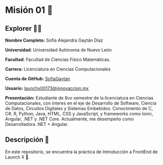 # Misión 01 🚀

## Explorer 👩‍🚀
**Nombre Completo:** Sofía Alejandra Gaytán Díaz

**Universidad**: Universidad Autónoma de Nuevo León

**Facultad**: Facultad de Ciencias Físico Matemáticas.

**Carrera:** Licenciatura en Ciencias Computacionales 

**Cuenta de GitHub:** [SofiaGaytan](https://github.com/SofiaGaytan)

**Usuario:** launchx00173@innovaccion.mx

**Presentación:** Estudiante de 8vo semestre de la licenciatura en Ciencias Computacionales, con interes en el eje de Desarrollo de Software, Ciencia de Datos, Circuitos Digitales y Sistemas Embebidos. Conocimiento de C, C#, R, Python, Java, HTML, CSS y JavaScript, y frameworks como Ionic, Angular, .NET y .NET Core. Actualmente, me desempeño como Desarrolladora .NET + Angular.

## Descripción 📝
En este repositorio, se encuentra la práctica de Introducción a FrontEnd de Launch X 🚀.
